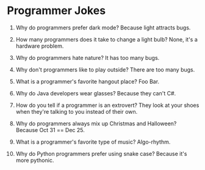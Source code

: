 # Programmer Jokes

1. Why do programmers prefer dark mode?
   Because light attracts bugs.

2. How many programmers does it take to change a light bulb?
   None, it's a hardware problem.

3. Why do programmers hate nature?
   It has too many bugs.

4. Why don't programmers like to play outside?
   There are too many bugs.

5. What is a programmer's favorite hangout place?
   Foo Bar.

6. Why do Java developers wear glasses?
   Because they can't C#.

7. How do you tell if a programmer is an extrovert?
   They look at your shoes when they're talking to you instead of their own.

8. Why do programmers always mix up Christmas and Halloween?
   Because Oct 31 == Dec 25.

9. What is a programmer's favorite type of music?
   Algo-rhythm.

10. Why do Python programmers prefer using snake case?
    Because it's more pythonic.